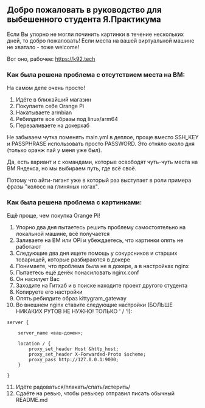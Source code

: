 ##  Добро пожаловать в руководство для выбешенного студента Я.Практикума

Если Вы упорно не могли починить картинки в течение нескольких дней, то добро пожаловать!
Если места на вашей виртуальной машине не хватало - тоже welcome!

Вот оно, рабочее: https://k92.tech

### Как была решена проблема с отсутствием места на ВМ:
На самом деле очень просто!
1. Идёте в ближайший магазин
2. Покупаете себе Orange Pi
3. Накатываете armbian
4. Ребилдите все образы под linux/arm64
5. Перезаливаете на докерхаб

Не забываем чутка поменять main.yml в деплое,
проще вместо SSH_KEY и PASSPHRASE использовать просто PASSWORD.
Это отняло около дня (только оранж пай у меня уже был).

Да, есть вариант и с командами, которые освободят чуть-чуть места на ВМ Яндекса, но мы выбираем путь, где всё своё.

Потому что айти-гигант уже в который раз выступает в роли примера фразы "колосс на глиняных ногах".

### Как была решена проблема с картинками:
Ещё проще, чем покупка Orange Pi!

1. Упорно два дня пытаетесь решить проблему самостоятельно на локальной машине, всё получается
2. Заливаете на ВМ или OPi и убеждаетесь, что картинки опять не работают
3. Следующие два дня ищете помощь у сокурсников и старших товарищей, которые разбираются в докере
4. Понимаете, что проблема была не в докере, а в настройках nginx
5. Пытаетесь ещё денёк понасиловать nginx.conf
6. Он насилует Вас
7. Заходите на Гитхаб и в поиске находите проект другого студента
8. Копируете его настройки
9. Опять ребилдите образ kittygram_gateway
10. Во внешнем nginx ставите следующие настройки (БОЛЬШЕ НИКАКИХ РУТОВ НЕ НУЖНО! ТОЛЬКО ' / '!):
```
server {

    server_name <ваш-домен>;

    location / {
        proxy_set_header Host &http_host;
        proxy_set_header X-Forwarded-Proto $scheme;
        proxy_pass http://127.0.0.1:9000;
    }

}
```
11. Идёте радоваться/плакать/спать/истерить/
12. Сдаёте на ревью, чтобы ревьюер отправил писать обычный README.md
